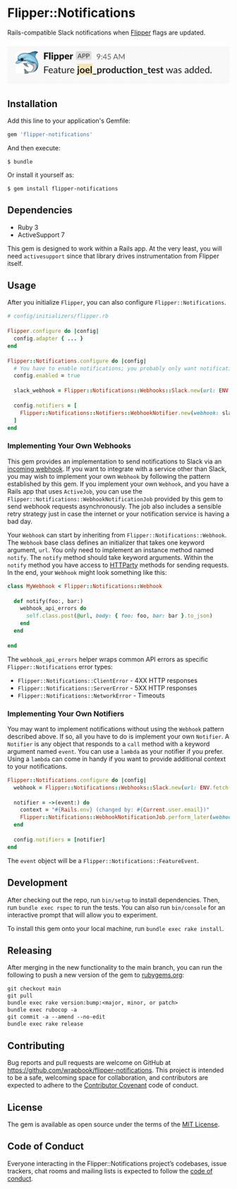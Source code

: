# Flipper::Notifications

Rails-compatible Slack notifications when [Flipper](https://github.com/jnunemaker/flipper)
flags are updated.

![FlipperNotification](images/flipper-notifications.png)

## Installation

Add this line to your application's Gemfile:

```ruby
gem 'flipper-notifications'
```

And then execute:

    $ bundle

Or install it yourself as:

    $ gem install flipper-notifications

## Dependencies

* Ruby 3
* ActiveSupport 7

This gem is designed to work within a Rails app. At the very least, you will
need `activesupport` since that library drives instrumentation from Flipper
itself.

## Usage

After you initialize `Flipper`, you can also configure `Flipper::Notifications`.

```ruby
# config/initializers/flipper.rb

Flipper.configure do |config|
  config.adapter { ... }
end

Flipper::Notifications.configure do |config|
  # You have to enable notifications; you probably only want notifications enabled in production.
  config.enabled = true

  slack_webhook = Flipper::Notifications::Webhooks::Slack.new(url: ENV.fetch("SLACK_WEBHOOK_URL"))

  config.notifiers = [
    Flipper::Notifications::Notifiers::WebhookNotifier.new(webhook: slack_webhook)
  ]
end
```

### Implementing Your Own Webhooks

This gem provides an implementation to send notifications to Slack via an
[incoming webhook](https://api.slack.com/messaging/webhooks).
If you want to integrate with a service other than Slack, you may wish to
implement your own `Webhook` by following the pattern established by this gem.
If you implement your own `Webhook`, and you have a Rails app that uses `ActiveJob`,
you can use the `Flipper::Notifications::WebhookNotificationJob` provided by this
gem to send webhook requests asynchronously. The job also includes a sensible
retry strategy just in case the internet or your notification service is having a bad day.

Your `Webhook` can start by inheriting from `Flipper::Notifications::Webhook`.
The `Webhook` base class defines an initializer that takes one keyword argument, `url`.
You only need to implement an instance method named `notify`. The `notify` method
should take keyword arguments.  Within the `notify` method you have access to
[HTTParty](https://github.com/jnunemaker/httparty) methods for sending requests.
In the end, your `Webhook` might look something like this:

```ruby
class MyWebhook < Flipper::Notifications::Webhook

  def notify(foo:, bar:)
    webhook_api_errors do
      self.class.post(@url, body: { foo: foo, bar: bar }.to_json)
    end
  end

end
```

The `webhook_api_errors` helper wraps common API errors as specific `Flipper::Notifications`
error types:

* `Flipper::Notifications::ClientError` - 4XX HTTP responses
* `Flipper::Notifications::ServerError` - 5XX HTTP responses
* `Flipper::Notifications::NetworkError` - Timeouts

### Implementing Your Own Notifiers

You may want to implement notifications without using the `Webhook` pattern
described above. If so, all you have to do is implement your own `Notifier`.
A `Notifier` is any object that responds to a `call` method with a keyword
argument named `event`. You can use a `lambda` as your notifier if you prefer.
Using a `lambda` can come in handy if you want to provide additional context
to your notifications.

```ruby
Flipper::Notifications.configure do |config|
  webhook = Flipper::Notifications::Webhooks::Slack.new(url: ENV.fetch("SLACK_WEBHOOK_URL"))

  notifier = ->(event:) do
    context = "#{Rails.env} (changed by: #{Current.user.email})"
    Flipper::Notifications::WebhookNotificationJob.perform_later(webhook: webhook, event: event, context_markdown: context)
  end

  config.notifiers = [notifier]
end
```

The `event` object will be a `Flipper::Notifications::FeatureEvent`.

## Development

After checking out the repo, run `bin/setup` to install dependencies.
Then, run `bundle exec rspec` to run the tests. You can also run `bin/console` for an
interactive prompt that will allow you to experiment.

To install this gem onto your local machine, run `bundle exec rake install`.

## Releasing

After merging in the new functionality to the main branch, you can run the following
to push a new version of the gem to [rubygems.org](https://rubygems.org):

```
git checkout main
git pull
bundle exec rake version:bump:<major, minor, or patch>
bundle exec rubocop -a
git commit -a --amend --no-edit
bundle exec rake release
```

## Contributing

Bug reports and pull requests are welcome on GitHub at
https://github.com/wrapbook/flipper-notifications. This project is intended to
be a safe, welcoming space for collaboration, and contributors are expected to
adhere to the [Contributor Covenant](http://contributor-covenant.org) code of conduct.

## License

The gem is available as open source under the terms of the
[MIT License](https://opensource.org/licenses/MIT).

## Code of Conduct

Everyone interacting in the Flipper::Notifications project’s codebases,
issue trackers, chat rooms and mailing lists is expected to follow the
[code of conduct](https://github.com/[USERNAME]/flipper-notifications/blob/master/CODE_OF_CONDUCT.md).
